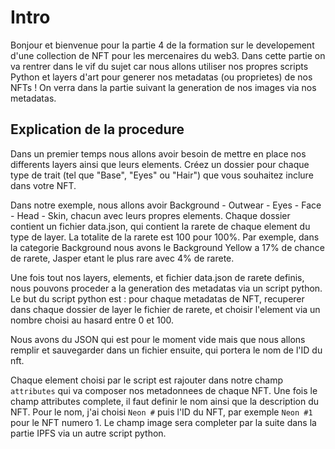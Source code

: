 # Intro

Bonjour et bienvenue pour la partie 4 de la formation sur le developement d'une collection de NFT pour les mercenaires du web3. Dans cette partie on va rentrer dans le vif du sujet car nous allons utiliser nos propres scripts Python et layers d'art pour generer nos metadatas (ou proprietes) de nos NFTs ! On verra dans la partie suivant la generation de nos images via nos metadatas.

## Explication de la procedure

Dans un premier temps nous allons avoir besoin de mettre en place nos differents layers ainsi que leurs elements.
Créez un dossier pour chaque type de trait (tel que "Base", "Eyes" ou "Hair") que vous souhaitez inclure dans votre NFT.

Dans notre exemple, nous allons avoir Background - Outwear - Eyes - Face - Head - Skin, chacun avec leurs propres elements.
Chaque dossier contient un fichier data.json, qui contient la rarete de chaque element du type de layer.
La totalite de la rarete est 100 pour 100%.
Par exemple, dans la categorie Background nous avons le Background Yellow a 17% de chance de rarete, Jasper etant le plus rare avec 4% de rarete.

Une fois tout nos layers, elements, et fichier data.json de rarete definis, nous pouvons proceder a la generation des metadatas via un script python.
Le but du script python est : pour chaque metadatas de NFT, recuperer dans chaque dossier de layer le fichier de rarete, et choisir l'element via un nombre choisi au hasard entre 0 et 100.

Nous avons du JSON qui est pour le moment vide mais que nous allons remplir et sauvegarder dans un fichier ensuite, qui portera le nom de l'ID du nft.

Chaque element choisi par le script est rajouter dans notre champ `attributes` qui va composer nos metadonnees de chaque NFT.
Une fois le champ attributes complete, il faut definir le nom ainsi que la description du NFT. Pour le nom, j'ai choisi `Neon #` puis l'ID du NFT, par exemple `Neon #1` pour le NFT numero 1.
Le champ image sera completer par la suite dans la partie IPFS via un autre script python.







